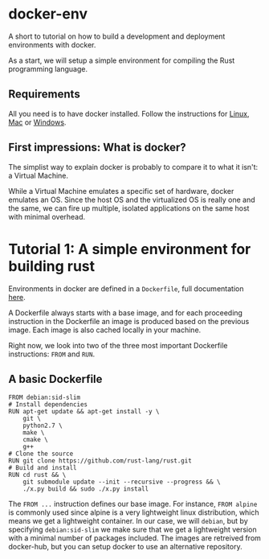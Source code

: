 # docker-env
A short to tutorial on how to build a development and deployment environments with docker. 

As a start, we will setup a simple environment for compiling the Rust programming language. 

## Requirements
All you need is to have docker installed. Follow the instructions for [Linux](https://docs.docker.com/install/linux/docker-ce/ubuntu/), [Mac](https://docs.docker.com/docker-for-mac/install/) or [Windows](https://docs.docker.com/docker-for-windows/install/). 

## First impressions: What is docker? 

The simplist way to explain docker is probably to compare it to what it isn't: a Virtual Machine. 

While a Virtual Machine emulates a specific set of hardware, docker emulates an OS. Since the host OS and the virtualized OS is really one and the same, we can fire up multiple, isolated applications on the same host with minimal overhead. 

# Tutorial 1: A simple environment for building rust 

Environments in docker are defined in a `Dockerfile`, full documentation [here](https://docs.docker.com/engine/reference/builder/). 

A Dockerfile always starts with a base image,
and for each proceeding instruction in the Dockerfile an image is produced based on the previous image. Each image is also cached locally in your machine. 

Right now, we look into two of the three most important Dockerfile instructions: `FROM` and `RUN`. 

## A basic Dockerfile

```
FROM debian:sid-slim
# Install dependencies
RUN apt-get update && apt-get install -y \
    git \ 
    python2.7 \ 
    make \
    cmake \
    g++ 
# Clone the source
RUN git clone https://github.com/rust-lang/rust.git
# Build and install
RUN cd rust && \
    git submodule update --init --recursive --progress && \
    ./x.py build && sudo ./x.py install
```

The `FROM ...` instruction defines our base image. For instance, `FROM alpine` is commonly used since alpine is a very lightweight linux distribution, which means we get a lightweight container. 
In our case, we will `debian`, but by specifying `debian:sid-slim` we make sure that we get a lightweight version with a minimal number of packages included. The images are retreived from docker-hub, but you can setup docker to use an alternative repository. 
